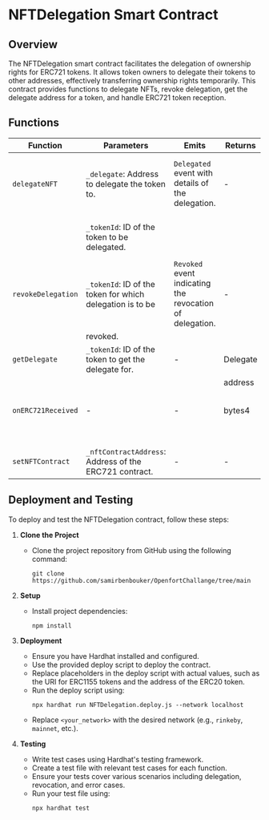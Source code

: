 # NFTDelegation Smart Contract

## Overview
The NFTDelegation smart contract facilitates the delegation of ownership rights for ERC721 tokens. It allows token owners to delegate their tokens to other addresses, effectively transferring ownership rights temporarily. This contract provides functions to delegate NFTs, revoke delegation, get the delegate address for a token, and handle ERC721 token reception.

## Functions

| Function           | Parameters                                                | Emits                                                    | Returns      | Requires                                                 |
|--------------------|-----------------------------------------------------------|----------------------------------------------------------|--------------|----------------------------------------------------------|
| `delegateNFT`      | `_delegate`: Address to delegate the token to.            | `Delegated` event with details of the delegation.        | -            | Caller must be the owner of the token.                  |
|                    | `_tokenId`: ID of the token to be delegated.              |                                                          |              | Delegate address must be valid.                         |
| `revokeDelegation` | `_tokenId`: ID of the token for which delegation is to be | `Revoked` event indicating the revocation of delegation. | -            | Caller must be the owner of the token.                  |
|                    | revoked.                                                  |                                                          |              | -                                                        |
| `getDelegate`      | `_tokenId`: ID of the token to get the delegate for.      | -                                                        | Delegate     | -                                                        |
|                    |                                                           |                                                          | address      | -                                                        |
| `onERC721Received` | -                                                         | -                                                        | bytes4       | Sender must be the NFT contract.                        |
|                    |                                                           |                                                          |              | -                                                        |
| `setNFTContract`   | `_nftContractAddress`: Address of the ERC721 contract.    | -                                                        | -            | -                                                        |

## Deployment and Testing
To deploy and test the NFTDelegation contract, follow these steps:

1. **Clone the Project**
   - Clone the project repository from GitHub using the following command:
     ```
     git clone https://github.com/samirbenbouker/OpenfortChallange/tree/main
     ```

2. **Setup**
   - Install project dependencies:
     ```
     npm install
     ```

3. **Deployment**
   - Ensure you have Hardhat installed and configured.
   - Use the provided deploy script to deploy the contract.
   - Replace placeholders in the deploy script with actual values, such as the URI for ERC1155 tokens and the address of the ERC20 token.
   - Run the deploy script using:
     ```
     npx hardhat run NFTDelegation.deploy.js --network localhost
     ```
   - Replace `<your_network>` with the desired network (e.g., `rinkeby`, `mainnet`, etc.).

4. **Testing**
   - Write test cases using Hardhat's testing framework.
   - Create a test file with relevant test cases for each function.
   - Ensure your tests cover various scenarios including delegation, revocation, and error cases.
   - Run your test file using:
     ```
     npx hardhat test
     ```